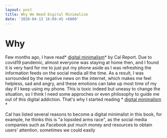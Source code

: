 ```yaml
---
layout: post
title: Why We Need Digital Minimalism
date: '2020-04-13 16:09:45 +0800'
---
```


# Why
Few months ago, I have read* [digital minimalism](https://www.amazon.com/Digital-Minimalism-Choosing-Focused-Noisy/dp/0525536515)*  by Cal Report. Due to covid19 pandemic, almost everyone was staying at home then, and I found it is very hard for me to just put my phone aside as I was refreshing the information feeds on the social media all the time. As a result, I was sorrounded by the negative  news on the internet, which makes me feel helpless, sad and angry, and these emotions can take up most time of my day if I keep using my phone.  This is toxic indeed but uneasy to change the situation, so I think I need some approches or even philosophy to guide me out of this digital addiction.  That's why  I started reading * [digital minimalism](https://www.amazon.com/Digital-Minimalism-Choosing-Focused-Noisy/dp/0525536515) *

Cal has listed several reasons to become a digital minimalist in this book,  for example, he thinks this is "a lopsided arms race", as the social media companies such as Facebook put much money and resources to obtain users' attention. sometimes we could easily

